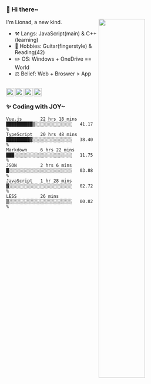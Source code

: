 ### 👋 Hi there~

[<img align="right" width="50%" src="https://github-readme-stats.vercel.app/api?username=Lionad-Morotar&show_icons=true">](https://metrics.lecoq.io/Lionad-Morotar?template=classic)

I'm Lionad, a new kind.

- ⚒️ Langs: JavaScript(main) & C++(learning)
- 🎨 Hobbies: Guitar(fingerstyle) & Reading(42)
- ✏️ OS: Windows + OneDrive == World
- ⚖️ Belief: Web + Broswer > App

<br />

<a href="https://www.lionad.art">
  <img align="left" alt="lionad-art" width="22px" src="https://cdn.jsdelivr.net/npm/simple-icons@3.1.0/icons/wordpress.svg" />
</a>
<a href="#1806234223">
  <img align="left" alt="1806234223" width="22px" src="https://cdn.jsdelivr.net/npm/simple-icons@3.1.0/icons/tencentqq.svg" />
</a>
<a href="https://www.zhihu.com/people/Lionad">
  <img align="left" alt="132yse" width="22px" src="https://cdn.jsdelivr.net/npm/simple-icons@3.1.0/icons/zhihu.svg" />
</a>
<a href="https://github.com/Lionad-Morotar">
  <img align="left" alt="yisar" width="22px" src="https://cdn.jsdelivr.net/npm/simple-icons@3.1.0/icons/github.svg" />
</a>

<br />

### ✨ Coding with JOY~

<!--START_SECTION:waka-->

```text
Vue.js       22 hrs 18 mins  ██████████▒░░░░░░░░░░░░░░   41.17 %
TypeScript   20 hrs 48 mins  █████████▓░░░░░░░░░░░░░░░   38.40 %
Markdown     6 hrs 22 mins   ███░░░░░░░░░░░░░░░░░░░░░░   11.75 %
JSON         2 hrs 6 mins    █░░░░░░░░░░░░░░░░░░░░░░░░   03.88 %
JavaScript   1 hr 28 mins    ▓░░░░░░░░░░░░░░░░░░░░░░░░   02.72 %
LESS         26 mins         ▒░░░░░░░░░░░░░░░░░░░░░░░░   00.82 %
```

<!--END_SECTION:waka-->
